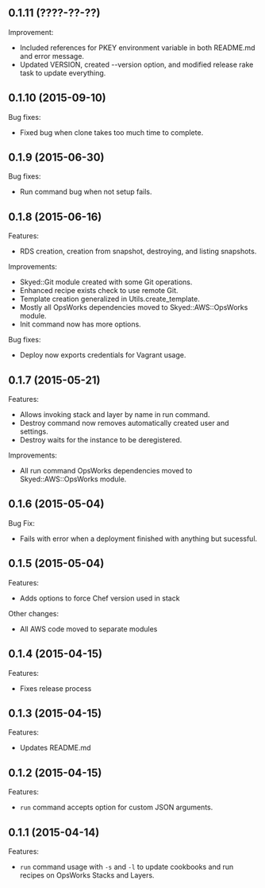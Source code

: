 ## 0.1.11 (????-??-??)

Improvement:

  - Included references for PKEY environment variable in both README.md and error message.
  - Updated VERSION, created --version option, and modified release rake task to update everything.

## 0.1.10 (2015-09-10)

Bug fixes:

  - Fixed bug when clone takes too much time to complete.

## 0.1.9 (2015-06-30)

Bug fixes:

  - Run command bug when not setup fails.

## 0.1.8 (2015-06-16)

Features:

  - RDS creation, creation from snapshot, destroying, and listing snapshots.

Improvements:

  - Skyed::Git module created with some Git operations.
  - Enhanced recipe exists check to use remote Git.
  - Template creation generalized in Utils.create_template.
  - Mostly all OpsWorks dependencies moved to Skyed::AWS::OpsWorks module.
  - Init command now has more options.

Bug fixes:

  - Deploy now exports credentials for Vagrant usage.

## 0.1.7 (2015-05-21)

Features:

  - Allows invoking stack and layer by name in run command.
  - Destroy command now removes automatically created user and settings.
  - Destroy waits for the instance to be deregistered.

Improvements:

  - All run command OpsWorks dependencies moved to Skyed::AWS::OpsWorks module.

## 0.1.6 (2015-05-04)

Bug Fix:

  - Fails with error when a deployment finished with anything but sucessful.

## 0.1.5 (2015-05-04)

Features:

  - Adds options to force Chef version used in stack

Other changes:

  - All AWS code moved to separate modules

## 0.1.4 (2015-04-15)

Features:

  - Fixes release process

## 0.1.3 (2015-04-15)

Features:

  - Updates README.md

## 0.1.2 (2015-04-15)

Features:

  - `run` command accepts option for custom JSON arguments.

## 0.1.1 (2015-04-14)

Features:

  - `run` command usage with `-s` and `-l` to update cookbooks and run recipes on OpsWorks Stacks and Layers.
